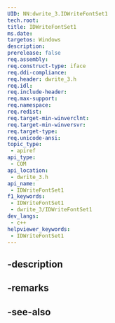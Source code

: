 ```yaml
---
UID: NN:dwrite_3.IDWriteFontSet1
tech.root: 
title: IDWriteFontSet1
ms.date: 
targetos: Windows
description: 
prerelease: false
req.assembly: 
req.construct-type: iface
req.ddi-compliance: 
req.header: dwrite_3.h
req.idl: 
req.include-header: 
req.max-support: 
req.namespace: 
req.redist: 
req.target-min-winverclnt: 
req.target-min-winversvr: 
req.target-type: 
req.unicode-ansi: 
topic_type:
 - apiref
api_type:
 - COM
api_location:
 - dwrite_3.h
api_name:
 - IDWriteFontSet1
f1_keywords:
 - IDWriteFontSet1
 - dwrite_3/IDWriteFontSet1
dev_langs:
 - c++
helpviewer_keywords:
 - IDWriteFontSet1
---
```


## -description

## -remarks

## -see-also

